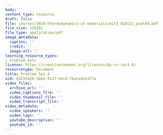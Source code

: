 ```yaml
---
body: ''
content_type: resource
draft: false
file: courses/3020-thermodynamics-of-materials/mit3_020s21_pset04.pdf
file_size: 124281
file_type: application/pdf
image_metadata:
  caption: ''
  credit: ''
  image-alt: ''
learning_resource_types:
- Problem Sets
license: https://creativecommons.org/licenses/by-nc-sa/4.0/
resourcetype: Document
title: Problem Set 4
uid: 63232420-1bbe-4137-94cd-76a1a92e377a
video_files:
  archive_url: ''
  video_captions_file: ''
  video_thumbnail_file: ''
  video_transcript_file: ''
video_metadata:
  video_speakers: ''
  video_tags: ''
  youtube_description: ''
  youtube_id: ''
---
```

